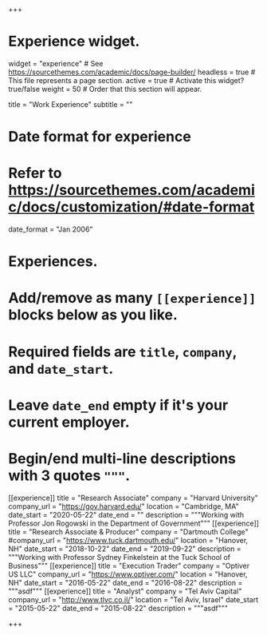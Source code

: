 +++
# Experience widget.
widget = "experience"  # See https://sourcethemes.com/academic/docs/page-builder/
headless = true  # This file represents a page section.
active = true  # Activate this widget? true/false
weight = 50  # Order that this section will appear.

title = "Work Experience"
subtitle = ""

# Date format for experience
#   Refer to https://sourcethemes.com/academic/docs/customization/#date-format
date_format = "Jan 2006"

# Experiences.
#   Add/remove as many `[[experience]]` blocks below as you like.
#   Required fields are `title`, `company`, and `date_start`.
#   Leave `date_end` empty if it's your current employer.
#   Begin/end multi-line descriptions with 3 quotes `"""`.
[[experience]]
  title = "Research Associate"
  company = "Harvard University"
  company_url = "https://gov.harvard.edu/"
  location = "Cambridge, MA"
  date_start = "2020-05-22"
  date_end = ""
  description = """Working with Professor Jon Rogowski in the Department of Government"""
[[experience]]
  title = "Research Associate & Producer"
  company = "Dartmouth College"
  #company_url = "https://www.tuck.dartmouth.edu/"
  location = "Hanover, NH"
  date_start = "2018-10-22"
  date_end = "2019-09-22"
  description = """Working with Professor Sydney Finkelstein at the Tuck School of Business"""
[[experience]]
  title = "Execution Trader"
  company = "Optiver US LLC"
  company_url = "https://www.optiver.com/"
  location = "Hanover, NH"
  date_start = "2016-05-22"
  date_end = "2016-08-22"
  description = """asdf"""
[[experience]]
  title = "Analyst"
  company = "Tel Aviv Capital"
  company_url = "http://www.tlvc.co.il/"
  location = "Tel Aviv, Israel"
  date_start = "2015-05-22"
  date_end = "2015-08-22"
  description = """asdf"""

+++
